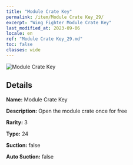 ```yaml
---
title: "Module Crate Key"
permalink: /item/Module Crate Key_29/
excerpt: "Wing Fighter Module Crate Key"
last_modified_at: 2023-09-06
locale: en
ref: "Module Crate Key_29.md"
toc: false
classes: wide
---
```



 ![Module Crate Key](/images/item/Module_Crate_Key_p.png)



## Details

 **Name:** Module Crate Key 

 **Description:** Open the module crate once for free

 **Rarity:** 3 

 **Type:** 24 

 **Suction:** false 

 **Auto Suction:** false 


